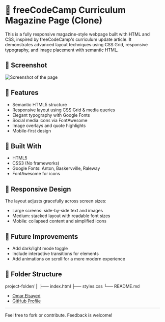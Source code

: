 # 📰 freeCodeCamp Curriculum Magazine Page (Clone)

This is a fully responsive magazine-style webpage built with HTML and CSS, inspired by freeCodeCamp's curriculum update article. It demonstrates advanced layout techniques using CSS Grid, responsive typography, and image placement with semantic HTML.

## 📸 Screenshot

![Screenshot of the page](screenshot.png) <!-- You can take a screenshot and name it `screenshot.png` -->

## 🚀 Features

- Semantic HTML5 structure
- Responsive layout using CSS Grid & media queries
- Elegant typography with Google Fonts
- Social media icons via FontAwesome
- Image overlays and quote highlights
- Mobile-first design

## 🧱 Built With

- HTML5
- CSS3 (No frameworks)
- Google Fonts: Anton, Baskervville, Raleway
- FontAwesome for icons

## 📱 Responsive Design

The layout adjusts gracefully across screen sizes:
- Large screens: side-by-side text and images
- Medium: stacked layout with readable font sizes
- Mobile: collapsed content and simplified icons

## 🧪 Future Improvements

- Add dark/light mode toggle
- Include interactive transitions for elements
- Add animations on scroll for a more modern experience

## 📂 Folder Structure
project-folder/
│
├── index.html
├── styles.css
└── README.md

- [Omar Elsayed](https://www.linkedin.com/in/omar-elsayed-1162ab1b0)
- [GitHub Profile](https://github.com/Oelsayed99)

---

Feel free to fork or contribute. Feedback is welcome!